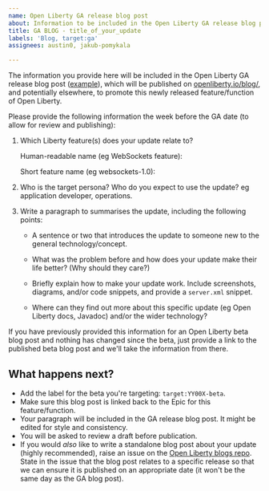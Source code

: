 ```yaml
---
name: Open Liberty GA release blog post
about: Information to be included in the Open Liberty GA release blog post.
title: GA BLOG - title_of_your_update
labels: 'Blog, target:ga'
assignees: austin0, jakub-pomykala

---
```


The information you provide here will be included in the Open Liberty GA release blog post ([example](https://openliberty.io/blog/2020/08/05/jakarta-grpc-beta-20009.html)), which will be published on [openliberty.io/blog/](https://www.openliberty.io/blog/), and potentially elsewhere, to promote this newly released feature/function of Open Liberty.

Please provide the following information the week before the GA date (to allow for review and publishing):

1. Which Liberty feature(s) does your update relate to?
    
   Human-readable name (eg WebSockets feature):
   
   Short feature name (eg websockets-1.0): 

2. Who is the target persona? Who do you expect to use the update? eg application developer, operations.

3. Write a paragraph to summarises the update, including the following points:
   
   - A sentence or two that introduces the update to someone new to the general technology/concept.

   - What was the problem before and how does your update make their life better? (Why should they care?)
   
   - Briefly explain how to make your update work. Include screenshots, diagrams, and/or code snippets, and provide a `server.xml` snippet.
   
   - Where can they find out more about this specific update (eg Open Liberty docs, Javadoc) and/or the wider technology?

If you have previously provided this information for an Open Liberty beta blog post and nothing has changed since the beta, just provide a link to the published beta blog post and we'll take the information from there.

## What happens next?
- Add the label for the beta you're targeting: `target:YY00X-beta`.
- Make sure this blog post is linked back to the Epic for this feature/function.
- Your paragraph will be included in the GA release blog post. It might be edited for style and consistency.
- You will be asked to review a draft before publication.
- If you would _also_ like to write a standalone blog post about your update (highly recommended), raise an issue on the [Open Liberty blogs repo](https://github.com/OpenLiberty/blogs/issues/new/choose). State in the issue that the blog post relates to a specific release so that we can ensure it is published on an appropriate date (it won't be the same day as the GA blog post).
